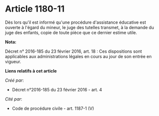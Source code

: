 # Article 1180-11

Dès lors qu'il est informé qu'une procédure d'assistance éducative est ouverte à l'égard du mineur, le juge des tutelles
transmet, à la demande du juge des enfants, copie de toute pièce que ce dernier estime utile.

**Nota:**

Décret n° 2016-185 du 23 février 2016, art. 18 : Ces dispositions sont applicables aux administrations légales en cours au
jour de son entrée en vigueur.

**Liens relatifs à cet article**

_Créé par_:

  - Décret n°2016-185 du 23 février 2016 - art. 4

_Cité par_:

  - Code de procédure civile - art. 1187-1 (V)
